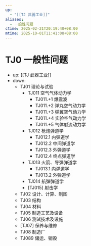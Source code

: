 ```yaml
---
up:
  - "[[TJ 武器工业]]"
aliases:
  - 一般性问题
ctime: 2025-02-21T20:19:40+08:00
mtime: 2025-10-01T11:41:08+08:00
---
```


# TJ0 一般性问题

- up: [[TJ 武器工业]]
- down:	
	- TJ01 理论与试验
		- TJ011 空气气体动力学
			- TJ011.+1 爆震波
			- TJ011.+2 弹丸空气动力学
			- TJ011.+3 弹翼空气动力学
			- TJ011.+4 实验空气动力学
			- TJ011.+5 气体射流动力学
		- TJ012 枪炮弹道学
			- TJ012.1 内弹道学
			- TJ012.2 中间弹道学
			- TJ012.3 外弹道学
			- TJ012.4 终点弹道学
		- TJ013 火箭、导弹弹道学
			- TJ013.1 内弹道学
			- TJ013.2 外弹道学
		- TJ014 航弹弹道学
		- [TJ015] 射击学
	- TJ02 设计、计算、制图
	- TJ03 结构
	- TJ04 材料
	- TJ05 制造工艺及设备
	- TJ06 测试技术及设施
	- [TJ07] 保养与维修
	- TJ08 制造厂
	- TJ089 储运、销毁
